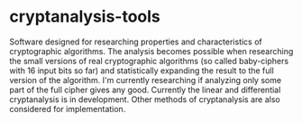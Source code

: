 cryptanalysis-tools
===================

Software designed for researching properties and characteristics of
cryptographic algorithms. The analysis becomes possible when researching the
small versions of real cryptographic algorithms (so called baby-ciphers with 16
input bits so far) and statistically expanding the result to the full version of
the algorithm. I'm currently researching if analyzing only some part of the full
cipher gives any good. Currently the linear and differential cryptanalysis is in
development. Other methods of cryptanalysis are also considered for
implementation.
